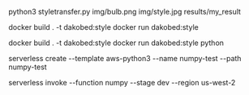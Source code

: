 python3 styletransfer.py img/bulb.png    img/style.jpg results/my_result

docker build . -t dakobed:style
docker run  dakobed:style 


docker build . -t dakobed:style
docker run  dakobed:style python

serverless create --template aws-python3  --name numpy-test  --path numpy-test



serverless invoke --function numpy --stage dev --region us-west-2